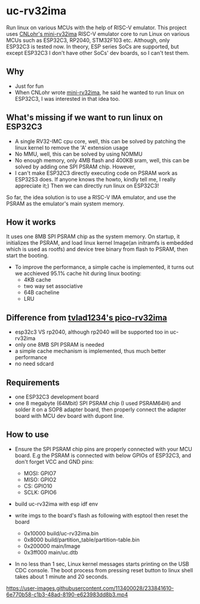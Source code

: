 # uc-rv32ima
Run linux on various MCUs with the help of RISC-V emulator. This project uses [CNLohr's mini-rv32ima](https://github.com/cnlohr/mini-rv32ima) RISC-V emulator core to run Linux on various MCUs such as ESP32C3, RP2040, STM32F103 etc. Although, only ESP32C3 is tested now. In theory, ESP series SoCs are supported, but except ESP32C3 I don't have other SoCs' dev boards, so I can't test them.

## Why
- Just for fun
- When CNLohr wrote [mini-rv32ima](https://github.com/cnlohr/mini-rv32ima), he said he wanted to run linux on ESP32C3, I was interested in that idea too.

## What's missing if we want to run linux on ESP32C3
- A single RV32-IMC cpu core, well, this can be solved by patching the linux kernel to remove the 'A' extension usage
- No MMU, well, this can be solved by using NOMMU
- No enough memory, only 4MB flash and 400KB sram, well, this can be solved by adding one SPI PSRAM chip. However,
- I can't make ESP32C3 directly executing code on PSRAM work as ESP32S3 does. If anyone knows the howto, kindly tell me, I really appreciate it;) Then we can directly run linux on ESP32C3!

So far, the idea solution is to use a RISC-V IMA emulator, and use the PSRAM as the emulator's main system memory.

## How it works
It uses one 8MB SPI PSRAM chip as the system memory. On startup, it initializes the PSRAM, and load linux kernel Image(an initramfs is embedded which is used as rootfs) and device tree binary from flash to PSRAM, then start the booting.

- To improve the performance, a simple cache is implemented, it turns out we acchieved 95.1% cache hit during linux booting:
    - 4KB cache
    - two way set associative
    - 64B cacheline
    - LRU

## Difference from [tvlad1234's pico-rv32ima](https://github.com/tvlad1234/pico-rv32ima)
- esp32c3 VS rp2040, although rp2040 will be supported too in uc-rv32ima
- only one 8MB SPI PSRAM is needed
- a simple cache mechanism is implemented, thus much better performance
- no need sdcard

## Requirements
- one ESP32C3 development board
- one 8 megabyte (64Mbit) SPI PSRAM chip (I used PSRAM64H) and solder it on a SOP8 adapter board, then properly connect the adapter board with MCU dev board with dupont line.

## How to use
- Ensure the SPI PSRAM chip pins are properly connected with your MCU board. E.g the PSRAM is connected with below GPIOs of ESP32C3, and don't forget VCC and GND pins:
    - MOSI: GPIO7
    - MISO: GPIO2
    - CS: GPIO10
    - SCLK: GPIO6

- build uc-rv32ima with esp idf env

- write imgs to the board's flash as following with esptool then reset the board
    - 0x10000 build/uc-rv32ima.bin
    - 0x8000 build/partition_table/partition-table.bin
    - 0x200000 main/Image
    - 0x3ff000 main/uc.dtb

- In no less than 1 sec, Linux kernel messages starts printing on the USB CDC console. The boot process from pressing reset button to linux shell takes about 1 minute and 20 seconds.




https://user-images.githubusercontent.com/113400028/233841610-6e770b58-c1b3-48ad-8190-e623983dd8b3.mp4

